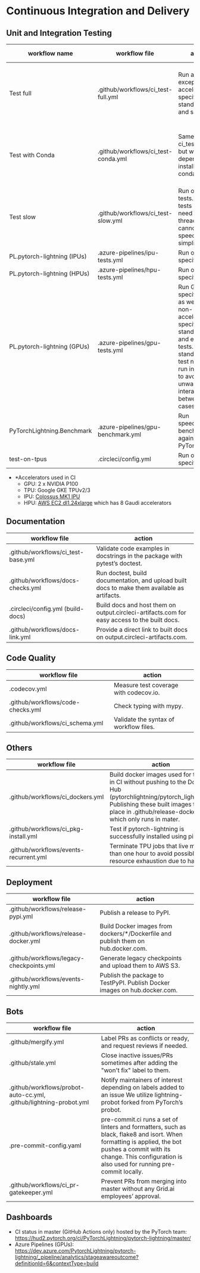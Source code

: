 <!-- Note: This document cannot be in `.github/README.md` because it will overwrite the repo README.md -->

# Continuous Integration and Delivery

## Unit and Integration Testing

| workflow name               | workflow file                       | action                                                                                                                                                                                      | accelerator\* | (Python, PyTorch)                                | OS                  |
| --------------------------- | ----------------------------------- | ------------------------------------------------------------------------------------------------------------------------------------------------------------------------------------------- | ------------- | ------------------------------------------------ | ------------------- |
| Test full                   | .github/workflows/ci_test-full.yml  | Run all tests except for accelerator-specific, standalone and slow tests.                                                                                                                   | CPU           | (3.7, 1.8), (3.7, 1.11), (3.9, 1.8), (3.9, 1.11) | linux, mac, windows |
| Test with Conda             | .github/workflows/ci_test-conda.yml | Same as ci_test-full.yml but with dependencies installed with conda.                                                                                                                        | CPU           | (3.8, 1.8), (3.8, 1.9), (3.8, 1.10), (3.9, 1.11) | linux               |
| Test slow                   | .github/workflows/ci_test-slow.yml  | Run only slow tests. Slow tests usually need to spawn threads and cannot be speed up or simplified.                                                                                         | CPU           | (3.7, 1.8)                                       | linux, mac, windows |
| PL.pytorch-lightning (IPUs) | .azure-pipelines/ipu-tests.yml      | Run only IPU-specific tests.                                                                                                                                                                | IPU           | (3.8, 1.9)                                       | linux               |
| PL.pytorch-lightning (HPUs) | .azure-pipelines/hpu-tests.yml      | Run only HPU-specific tests.                                                                                                                                                                | HPU           | (3.8, 1.10)                                      | linux               |
| PL.pytorch-lightning (GPUs) | .azure-pipelines/gpu-tests.yml      | Run GPU-specific tests as well as non-accelerator-specific, standalone and example tests. Each standalone test needs to run individually to avoid unwanted interactions between test cases. | GPU           | (3.7, 1.8)                                       | linux               |
| PyTorchLightning.Benchmark  | .azure-pipelines/gpu-benchmark.yml  | Run speed/memory benchmarks against pure PyTorch.                                                                                                                                           | GPU           | (3.7, 1.8)                                       | linux               |
| test-on-tpus                | .circleci/config.yml                | Run only TPU-specific tests.                                                                                                                                                                | TPU           | (3.7, 1.9)                                       | linux               |

- \*Accelerators used in CI
  - GPU: 2 x NVIDIA P100
  - TPU: Google GKE TPUv2/3
  - IPU: [Colossus MK1 IPU](https://www.graphcore.ai/products/ipu)
  - HPU: [AWS EC2 dl1.24xlarge](https://aws.amazon.com/ec2/instance-types/dl1/) which has 8 Gaudi accelerators

## Documentation

| workflow file                      | action                                                                                       |
| ---------------------------------- | -------------------------------------------------------------------------------------------- |
| .github/workflows/ci_test-base.yml | Validate code examples in docstrings in the package with pytest’s doctest.                   |
| .github/workflows/docs-checks.yml  | Run doctest, build documentation, and upload built docs to make them available as artifacts. |
| .circleci/config.yml (build-docs)  | Build docs and host them on output.circleci-artifacts.com for easy access to the built docs. |
| .github/workflows/docs-link.yml    | Provide a direct link to built docs on output.circleci-artifacts.com.                        |

## Code Quality

| workflow file                     | action                                 |
| --------------------------------- | -------------------------------------- |
| .codecov.yml                      | Measure test coverage with codecov.io. |
| .github/workflows/code-checks.yml | Check typing with mypy.                |
| .github/workflows/ci_schema.yml   | Validate the syntax of workflow files. |

## Others

| workflow file                          | action                                                                                                                                                                                                               |
| -------------------------------------- | -------------------------------------------------------------------------------------------------------------------------------------------------------------------------------------------------------------------- |
| .github/workflows/ci_dockers.yml       | Build docker images used for testing in CI without pushing to the Docker Hub (pytorchlightning/pytorch_lightning). Publishing these built images takes place in .github/release-docker.yml which only runs in mater. |
| .github/workflows/ci_pkg-install.yml   | Test if pytorch-lightning is successfully installed using pip.                                                                                                                                                       |
| .github/workflows/events-recurrent.yml | Terminate TPU jobs that live more than one hour to avoid possible resource exhaustion due to hangs.                                                                                                                  |

## Deployment

| workflow file                            | action                                                                             |
| ---------------------------------------- | ---------------------------------------------------------------------------------- |
| .github/workflows/release-pypi.yml       | Publish a release to PyPI.                                                         |
| .github/workflows/release-docker.yml     | Build Docker images from dockers/\*/Dockerfile and publish them on hub.docker.com. |
| .github/workflows/legacy-checkpoints.yml | Generate legacy checkpoints and upload them to AWS S3.                             |
| .github/workflows/events-nightly.yml     | Publish the package to TestPyPI. Publish Docker images on hub.docker.com.          |

## Bots

| workflow file                                                      | action                                                                                                                                                                                                                    |
| ------------------------------------------------------------------ | ------------------------------------------------------------------------------------------------------------------------------------------------------------------------------------------------------------------------- |
| .github/mergify.yml                                                | Label PRs as conflicts or ready, and request reviews if needed.                                                                                                                                                           |
| .github/stale.yml                                                  | Close inactive issues/PRs sometimes after adding the "won't fix" label to them.                                                                                                                                           |
| .github/workflows/probot-auto-cc.yml, .github/lightning-probot.yml | Notify maintainers of interest depending on labels added to an issue We utilize lightning-probot forked from PyTorch’s probot.                                                                                            |
| .pre-commit-config.yaml                                            | pre-commit.ci runs a set of linters and formatters, such as black, flake8 and isort. When formatting is applied, the bot pushes a commit with its change. This configuration is also used for running pre-commit locally. |
| .github/workflows/ci_pr-gatekeeper.yml                             | Prevent PRs from merging into master without any Grid.ai employees’ approval.                                                                                                                                             |

## Dashboards

- CI status in master (GitHub Actions only) hosted by the PyTorch team: https://hud2.pytorch.org/ci/PyTorchLightning/pytorch-lightning/master/
- Azure Pipelines (GPUs): https://dev.azure.com/PytorchLightning/pytorch-lightning/_pipeline/analytics/stageawareoutcome?definitionId=6&contextType=build
